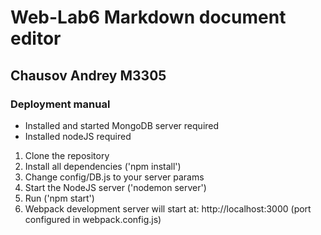 # Web-Lab6 Markdown document editor

## Chausov Andrey M3305

### Deployment manual
* Installed and started MongoDB server required
* Installed nodeJS required

1) Clone the repository
2) Install all dependencies ('npm install')
3) Change config/DB.js to your server params
4) Start the NodeJS server ('nodemon server')
5) Run ('npm start')
6) Webpack development server will start at: http://localhost:3000 (port configured in webpack.config.js)

